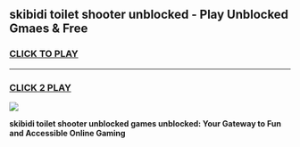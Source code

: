 
## skibidi toilet shooter unblocked - Play Unblocked Gmaes & Free
<h3>
<a href="https://news.freeplayer.one?title=skibidi_toilet_shooter_unblocked&ref=23F">CLICK TO PLAY</a></h3>
<hr>

<h3>
<a href="https://news.freeplayer.one?title=skibidi_toilet_shooter_unblocked&ref=23F">CLICK 2 PLAY</a>
  
</h3>

<a href="https://news.freeplayer.one?title=skibidi_toilet_shooter_unblocked&ref=23F/"><img src="https://clearcache.store/games.png"></a>


**skibidi toilet shooter unblocked games unblocked: Your Gateway to Fun and Accessible Online Gaming**

